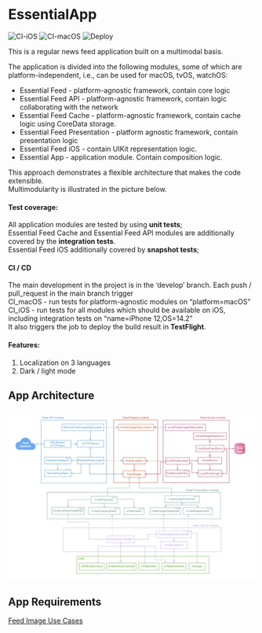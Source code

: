# EssentialApp

![CI-iOS](https://github.com/MaksimSoldatov/EssentialApplication/workflows/CI-iOS/badge.svg)
![CI-macOS](https://github.com/MaksimSoldatov/EssentialApplication/workflows/CI-macOS/badge.svg)
![Deploy](https://github.com/MaksimSoldatov/EssentialApplication/workflows/Deploy/badge.svg)

This is a regular news feed application built on a multimodal basis.<br>

The application is divided into the following modules, some of which are platform-independent, i.e., can be used for macOS, tvOS, watchOS:
- Essential Feed - platform-agnostic framework, contain core logic
- Essential Feed API - platform-agnostic framework, contain logic collaborating with the network 
- Essential Feed Cache - platform-agnostic framework, contain cache logic using CoreData storage.
- Essential Feed Presentation - platform agnostic framework, contain presentation logic
- Essential Feed iOS - contain UIKit representation logic.
- Essential App - application module. Contain composition logic.

This approach demonstrates a flexible architecture that makes the code extensible.<br>
Multimodularity is illustrated in the picture below. 

#### Test coverage:<br>
All application modules are tested by using **unit tests**;<br>
Essential Feed Cache and Essential Feed API modules are additionally covered by the **integration tests**.<br>
Essential Feed iOS additionally covered by **snapshot tests**;<br>

#### CI / CD<br>
The main development in the project is in the ‘develop’ branch. Each push / pull_request in the main branch trigger <br>
CI_macOS - run tests for platform-agnostic modules on “platform=macOS”<br>
CI_iOS - run tests for all modules which should be available on iOS, including integration tests on “name=iPhone 12,OS=14.2”<br>
It also triggers the job to deploy the build result in **TestFlight**.

#### Features:
1. Localization on 3 languages
2. Dark / light mode

## App Architecture
![App Architecture](./pictures/architecture_overview.png)

## App Requirements

[Feed Image Use Cases](./docs/use_cases.md)
